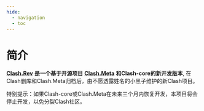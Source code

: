 ```yaml
---
hide:
  - navigation
  - toc
---
```

# 简介

[**Clash.Rev**](https://github.com/MetaCubeX/Clash.Meta/tree/Meta) **是一个基于开源项目** [**Clash.Meta**](https://github.com/MetaCubeX/Clash.Meta/tree/Meta) **和Clash-core的新开发版本**, 在Clash删库和Clash.Meta归档后，由不愿透露姓名的小黑子维护的新Clash项目。

特别提示：如果Clash-core或Clash.Meta在未来三个月内恢复开发，本项目将会停止开发，以免分裂Clash社区。
